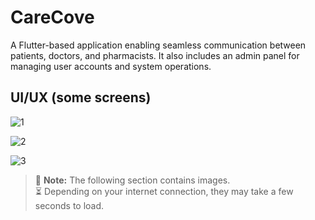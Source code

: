 # CareCove

A Flutter-based application enabling seamless communication between patients, doctors, and pharmacists. It also includes an admin panel for managing user accounts and system operations.

## UI/UX (some screens)

![1](https://github.com/user-attachments/assets/e0cc1282-371c-4837-9d6b-fe4928234e43)

![2](https://github.com/user-attachments/assets/5ec0a3ca-5bc3-4ef8-8570-63162058b86e)

![3](https://github.com/user-attachments/assets/eed33dca-85a6-4a59-9a11-f9c1f53b799b)

> 📸 **Note:** The following section contains images.   
> ⏳ Depending on your internet connection, they may take a few seconds to load.
